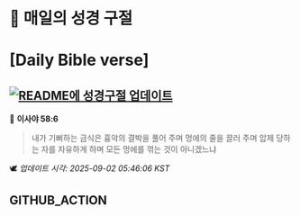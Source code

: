# 🙏 매일의 성경 구절
# [Daily Bible verse]
## [![README에 성경구절 업데이트](https://github.com/DONGSUKA/first_test/actions/workflows/update-readme-bible.yml/badge.svg)](https://github.com/DONGSUKA/first_test/actions/workflows/update-readme-bible.yml)
<!-- START_BIBLE_VERSE -->
📖 **이사야 58:6**
> 내가 기뻐하는 금식은 흉악의 결박을 풀어 주며 멍에의 줄을 끌러 주며 압제 당하는 자를 자유하게 하며 모든 멍에를 꺾는 것이 아니겠느냐

🕊️ _업데이트 시각: 2025-09-02 05:46:06 KST_
  <!-- END_BIBLE_VERSE -->
## GITHUB_ACTION
